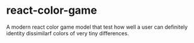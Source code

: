 # react-color-game
A modern react color game model that test how well a user can definitely identity dissimilarf colors of very tiny differences.
